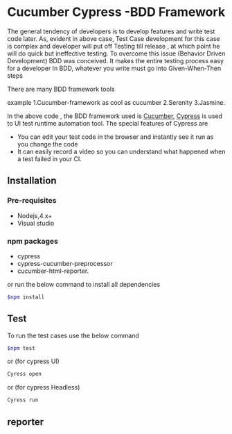 # Cucumber Cypress -BDD Framework

The general tendency of developers is to develop features and write test code later. As, evident in above case, Test Case development for this case is complex and developer will put off Testing till release , at which point he will do quick but ineffective testing.
To overcome this issue (Behavior Driven Development) BDD was conceived. It makes the entire testing process easy for a developer
In BDD, whatever you write must go into Given-When-Then steps

There are many BDD framework tools 

example
1.Cucumber-framework as cool as cucumber 
2.Serenity 
3.Jasmine.

In the above code , the BDD framework used is [Cucumber](https://cucumber.io/), [Cypress](https://www.cypress.io/) is used to UI test runtime automation tool.
The special features of Cypress are
- You can edit your test code in the browser and instantly see it run as you change the code
- It can easily record a video so you can understand what happened when a test failed in your CI.

## Installation

### Pre-requisites
- Nodejs,4.x+
- Visual studio

### npm packages

- cypress
- cypress-cucumber-preprocessor
- cucumber-html-reporter.

or run the below command to install all dependencies

```bash
$npm install
```

## Test

To run the test cases use the below command 
```bash
$npm test
```
or (for cypress UI)
```bash
Cyress open
```
or (for cypress Headless)
```bash
Cyress run
```

## reporter

